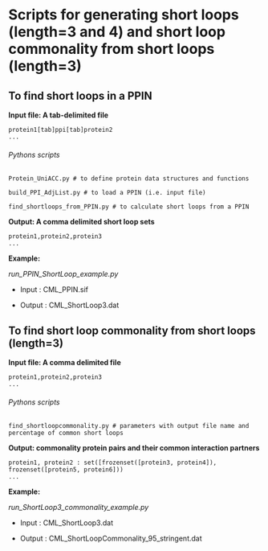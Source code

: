 # Scripts for generating short loops (length=3 and 4) and short loop commonality from short loops (length=3)

## To find short loops in a PPIN

**Input file: A tab-delimited file**
```
protein1[tab]ppi[tab]protein2
...
```

###### Pythons scripts ######
```
Protein_UniACC.py # to define protein data structures and functions 

build_PPI_AdjList.py # to load a PPIN (i.e. input file) 

find_shortloops_from_PPIN.py # to calculate short loops from a PPIN
```

**Output: A comma delimited short loop sets**
```
protein1,protein2,protein3
...
```

**Example:**

*run_PPIN_ShortLoop_example.py*

- Input : CML_PPIN.sif

- Output : CML_ShortLoop3.dat


## To find short loop commonality from short loops (length=3)

**Input file: A comma delimited file**
```
protein1,protein2,protein3
...
```

###### Pythons scripts ######
```
find_shortloopcommonality.py # parameters with output file name and percentage of common short loops
```

**Output: commonality protein pairs and their common interaction partners**
```
protein1, protein2 : set([frozenset([protein3, protein4]), frozenset([protein5, protein6]))
...
```

**Example:**

*run_ShortLoop3_commonality_example.py*

- Input : CML_ShortLoop3.dat

- Output : CML_ShortLoopCommonality_95_stringent.dat
